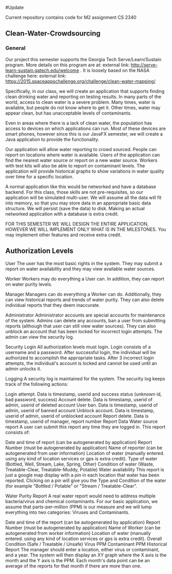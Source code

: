 #Update

Current repository contains code for M2 assignment CS 2340

## Clean-Water-Crowdsourcing

### General

 
Our project this semester supports the Georgia Tech Serve/Learn/Sustain program. More details on this program are at: external link: http://serve-learn-sustain.gatech.edu/welcome . It is loosely based on the NASA challenge here: external link: https://2015.spaceappschallenge.org/challenge/clean-water-mapping/

Specifically, in our class, we will create an application that supports finding clean drinking water and reporting on testing results. In many parts of the world, access to clean water is a severe problem. Many times, water is available, but people do not know where to get it. Other times, water may appear clean, but has unacceptable levels of contaminants.

Even in areas where there is a lack of clean water, the population has access to devices on which applications can run. Most of these devices are smart phones, however since this is our JavaFX semester, we will create a Java application to provide the functionality.

Our application will allow water reporting to crowd sourced. People can report on locations where water is available. Users of the application can find the nearest water source or report on a new water source. Workers with test kits will also be able to report on contaminant levels. The application will provide historical graphs to show variations in water quality over time for a specific location.

A normal application like this would be networked and have a database backend. For this class, those skills are not pre-requisites, so our application will be simulated multi-user. We will assume all the data will fit into memory, so that you may store data in an appropriate basic data structure. We will persist (save the data) to disk. Making an actual networked application with a database is extra credit.

FOR THIS SEMESTER WE WILL DESIGN THE ENTIRE APPLICATION, HOWEVER WE WILL IMPLEMENT ONLY WHAT IS IN THE MILESTONES. You may implement other features and receive extra credit.

## Authorization Levels

User
The user has the most basic rights in the system. They may submit a report on water availability and they may view available water sources.

Worker
Workers may do everything a User can. In addition, they can report on water purity levels.

Manager
Managers can do everything a Worker can do. Additionally, they can view historical reports and trends of water purity. They can also delete individual reports that they deem inaccurate.

Administrator
Administrator accounts are special accounts for maintenance of the system. Admins can delete any accounts, ban a user from submitting reports (although that user can still view water sources). They can also unblock an account that has been locked for incorrect login attempts. The admin can view the security log.

Security
Login
All authorization levels must login. Login consists of a username and a password. After successful login, the individual will be authorized to accomplish the appropriate tasks. After 3 incorrect login attempts, the individual's account is locked and cannot be used until an admin unlocks it.

Logging
A security log is maintained for the system. The security log keeps track of the following actions:

Login attempt. Data is timestamp, userid and success status (unknown id, bad password, success)
Account delete. Data is timestamp, userid of admin, userid of deleted account
User ban. Data is timestamp, userid of admin, userid of banned account
Unblock account. Data is timestamp, userid of admin, userid of unblocked account
Report delete. Data is timestamp, userid of manager, report number
Report Data
Water source report
A user can submit this report any time they are logged in. This report consists of:

Date and time of report (can be autogenerated by application)
Report Number (must be autogenerated by application)
Name of reporter (can be autogenerated from user information)
Location of water (manually entered. using any kind of location services or gps is extra credit).
Type of water (Bottled, Well, Stream, Lake, Spring, Other)
Condition of water (Waste, Treatable-Clear, Treatable-Muddy, Potable)
Water availability
This report is just a google map display with a pin in each location that water has been reported. Clicking on a pin will give you the Type and Condition of the water (for example "Bottled / Potable" or "Stream / Treatable-Clear".

Water Purity Report
A real water report would need to address multiple bacteria/virus and chemical contaminants. For our basic application, we assume that parts-per-million (PPM) is our measure and we will lump everything into two categories: Viruses and Contaminants.

Date and time of the report (can be autogenerated by application)
Report Number (must be autogenerated by application)
Name of Worker (can be autogenerated from worker information)
Location of water (manually entered. using any kind of location services or gps is extra credit).
Overall Condition (Safe / Treatable / Unsafe)
Virus PPM
Contaminant PPM
Historical Report
The manager should enter a location, either virus or contaminant, and a year. The system will then display an XY graph where the X axis is the month and the Y axis is the PPM. Each month's data point can be an average of the reports for that month if there are more than one.
